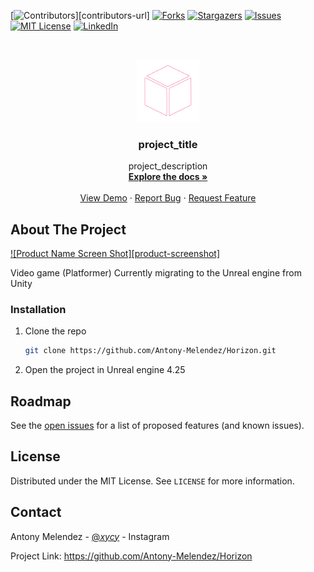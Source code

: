 <!--
*** Thanks for checking out the Best-README-Template. If you have a suggestion
*** that would make this better, please fork the repo and create a pull request
*** or simply open an issue with the tag "enhancement".
*** Thanks again! Now go create something AMAZING! :D
***
***
***
*** To avoid retyping too much info. Do a search and replace for the following:
*** github_username, repo_name, twitter_handle, email, project_title, project_description
-->



<!-- PROJECT SHIELDS -->
<!--
*** I'm using markdown "reference style" links for readability.
*** Reference links are enclosed in brackets [ ] instead of parentheses ( ).
*** See the bottom of this document for the declaration of the reference variables
*** for contributors-url, forks-url, etc. This is an optional, concise syntax you may use.
*** https://www.markdownguide.org/basic-syntax/#reference-style-links
-->
[![Contributors][contributors-shield]][contributors-url]
[![Forks][forks-shield]][forks-url]
[![Stargazers][stars-shield]][stars-url]
[![Issues][issues-shield]][issues-url]
[![MIT License][license-shield]][license-url]
[![LinkedIn][linkedin-shield]][linkedin-url]



<!-- PROJECT LOGO -->
<br />
<p align="center">
  <a href="https://github.com/Antony-Melendez/Horizon">
    <img src="Horizon logo.png" alt="Logo" width="100" height="100">
  </a>

  <h3 align="center">project_title</h3>

  <p align="center">
    project_description
    <br />
    <a href="https://github.com/github_username/repo_name"><strong>Explore the docs »</strong></a>
    <br />
    <br />
    <a href="https://github.com/Antony-Melendez/Horizon">View Demo</a>
    ·
    <a href="https://github.com/Antony-Melendez/Horizon/issues">Report Bug</a>
    ·
    <a href="https://github.com/Antony-Melendez/Horizon/issues">Request Feature</a>
  </p>
</p>


<!-- ABOUT THE PROJECT -->
## About The Project

[![Product Name Screen Shot][product-screenshot]](https://github.com/Antony-Melendez/Horizon/blob/main/Horizon%20logo.png)


Video game (Platformer) Currently migrating to the Unreal engine from Unity


<!-- GETTING STARTED -->

### Installation

1. Clone the repo
   ```sh
   git clone https://github.com/Antony-Melendez/Horizon.git
   ```
2. Open the project in Unreal engine 4.25


<!-- ROADMAP -->
## Roadmap

See the [open issues](https://github.com/Antony-Melendez/Horizon/issues) for a list of proposed features (and known issues).

<!-- LICENSE -->
## License

Distributed under the MIT License. See `LICENSE` for more information.

<!-- CONTACT -->
## Contact

Antony Melendez - [@_xycy_](https://www.instagram.com/_xycy_/) - Instagram

Project Link: https://github.com/Antony-Melendez/Horizon

<!-- MARKDOWN LINKS & IMAGES -->
<!-- https://www.markdownguide.org/basic-syntax/#reference-style-links -->
[contributors-shield]: https://img.shields.io/github/contributors/github_username/repo.svg?style=for-the-badge
[forks-shield]: https://img.shields.io/github/forks/github_username/repo.svg?style=for-the-badge
[forks-url]: https://github.com/Antony-Melendez/Horizon/network/members
[stars-shield]: https://img.shields.io/github/stars/github_username/repo.svg?style=for-the-badge
[stars-url]: https://github.com/Antony-Melendez/Horizon/stargazers
[issues-shield]: https://img.shields.io/github/issues/github_username/repo.svg?style=for-the-badge
[issues-url]: https://github.com/Antony-Melendez/Horizon/issues
[license-shield]: https://img.shields.io/github/license/github_username/repo.svg?style=for-the-badge
[license-url]: https://github.com/Antony-Melendez/Horizon/blob/main/LICENSE
[linkedin-shield]: https://img.shields.io/badge/-LinkedIn-black.svg?style=for-the-badge&logo=linkedin&colorB=555
[linkedin-url]: https://www.linkedin.com/in/antony-melendez-b756091b9/
